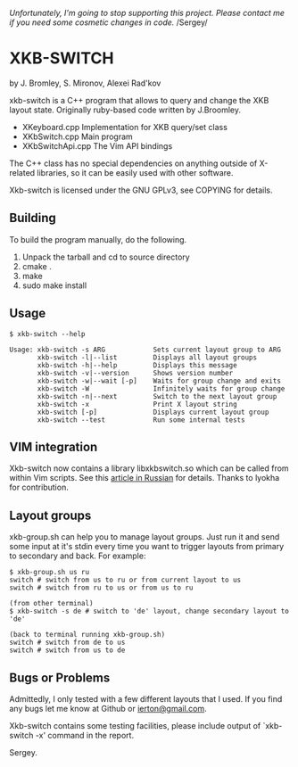 
*Unfortunately, I'm going to stop supporting this project. Please contact me if you need some cosmetic changes in code.*
/Sergey/


XKB-SWITCH 
===========
by J. Bromley, S. Mironov, Alexei Rad'kov

xkb-switch is a C++ program that allows to query and change the XKB layout state.
Originally ruby-based code written by J.Broomley.

* XKeyboard.cpp  Implementation for XKB query/set class
* XKbSwitch.cpp  Main program
* XKbSwitchApi.cpp The Vim API bindings

The C++ class has no special dependencies on anything outside of
X-related libraries, so it can be easily used with other software.

Xkb-switch is licensed under the GNU GPLv3, see COPYING for details.

Building
--------

To build the program manually, do the following.

1. Unpack the tarball and cd to source directory
2. cmake .
3. make
4. sudo make install

Usage
-----

	$ xkb-switch --help

	Usage: xkb-switch -s ARG            Sets current layout group to ARG
	       xkb-switch -l|--list         Displays all layout groups
	       xkb-switch -h|--help         Displays this message
	       xkb-switch -v|--version      Shows version number
	       xkb-switch -w|--wait [-p]    Waits for group change and exits
	       xkb-switch -W                Infinitely waits for group change
	       xkb-switch -n|--next         Switch to the next layout group
           xkb-switch -x                Print X layout string
	       xkb-switch [-p]              Displays current layout group
	       xkb-switch --test            Run some internal tests

VIM integration
---------------

Xkb-switch now contains a library libxkbswitch.so which can be called from
within Vim scripts. See this [article in Russian](http://lin-techdet.blogspot.ru/2012/12/vim-xkb-switch-libcall.html) for
details. Thanks to lyokha for contribution.

Layout groups
-------------

xkb-group.sh can help you to manage layout groups. Just run it and send some
input at it's stdin every time you want to trigger layouts from primary to
secondary and back. For example:

	$ xkb-group.sh us ru
	switch # switch from us to ru or from current layout to us
	switch # switch from ru to us or from us to ru

	(from other terminal)
	$ xkb-switch -s de # switch to 'de' layout, change secondary layout to 'de'
	
	(back to terminal running xkb-group.sh)
	switch # switch from de to us
	switch # switch from us to de
	
Bugs or Problems
----------------

Admittedly, I only tested with a few different layouts that I used. If you find
any bugs let me know at Github or ierton@gmail.com. 

Xkb-switch contains some testing facilities, please include output of
`xkb-switch -x' command in the report.

Sergey.

